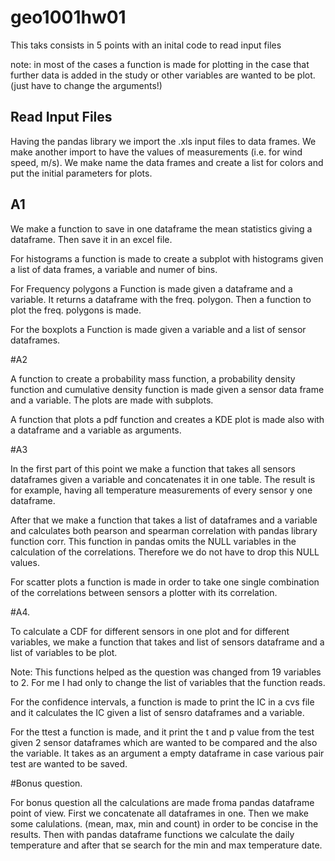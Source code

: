 # geo1001hw01

This taks consists in 5 points with an inital code to read input files

note: in most of the cases a function is made for plotting in the case that further data is added in the study or other variables are wanted to be plot. (just have to change the arguments!)

## Read Input Files

Having the pandas library we import the  .xls input files to data frames. 
We make another import to have the values of measurements (i.e. for wind speed, m/s). 
We make name the data frames and create a list for colors and put the initial parameters for plots.


## A1

We make a function to save in one dataframe the mean statistics giving a dataframe. Then save it in an excel file.

For histograms a  function is made  to create a subplot with histograms given a list of data frames, a variable and numer of bins.

For Frequency polygons  a Function is made  given a dataframe and a variable. It returns a dataframe with the freq. polygon. Then a function to plot the freq. polygons is made.

For the boxplots a Function is made  given a variable and a list of sensor dataframes.


#A2

A function to create a probability mass function, a probability density function and cumulative density function is made given a sensor data frame and a variable.
The plots are made with subplots.

A function that plots a pdf function and creates a KDE plot is made also with a dataframe and a variable as arguments.

#A3

In the first part of this point we make a function that takes all sensors dataframes given a variable and concatenates it in one table. The result is for example, having all temperature measurements of every sensor y one dataframe.

After that we make a function that takes a list of dataframes and a variable and calculates both pearson and spearman correlation with pandas library function corr. This function in pandas omits the NULL variables in the calculation of the correlations. Therefore we do not have to drop this NULL values.

For scatter plots a function is made in order to take one single combination of the correlations between sensors a plotter with its correlation.

#A4.

To calculate a CDF for different sensors in one plot and for different variables, we make a function that takes and list of sensors dataframe and a list of variables to be plot.

Note: This functions helped as the question was changed from 19 variables to 2. For me I had only to change the list of variables that the function reads.

For the confidence intervals, a function is made to print the IC in a cvs file and it calculates the IC given  a list of sensro dataframes and a variable.

For the ttest a function is made, and it print the t and p value from the test given 2 sensor dataframes  which are wanted to be compared and the also the variable. It takes as an argument a empty dataframe in case various pair test are wanted to be saved. 

#Bonus question.

For bonus question all the calculations are made froma pandas dataframe point of view. First we concatenate all dataframes in one. Then we make some calulations. (mean, max, min and count) in order to be concise in the results. Then with pandas dataframe functions we calculate the daily temperature and after that se search for the min and max temperature date.






